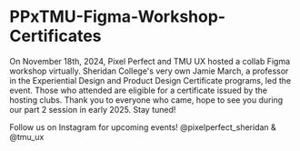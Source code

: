 # PPxTMU-Figma-Workshop-Certificates
On November 18th, 2024, Pixel Perfect and TMU UX hosted a collab Figma workshop virtually. Sheridan College's very own Jamie March, a professor in the Experiential Design and Product Design Certificate programs, led the event. Those who attended are eligible for a certificate issued by the hosting clubs. Thank you to everyone who came, hope to see you during our part 2 session in early 2025. Stay tuned!

Follow us on Instagram for upcoming events!
@pixelperfect_sheridan & @tmu_ux 
